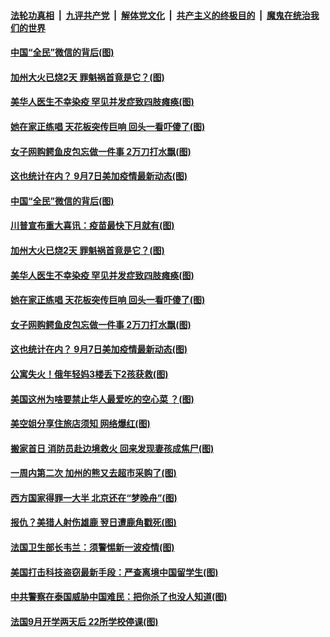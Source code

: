 

####  [法轮功真相](../../../../basic/blob/master/README.md?t=09081802) &nbsp;|&nbsp; [九评共产党](../../../../9ping.md/blob/master/README.md?t=09081802) &nbsp;|&nbsp; [解体党文化](../../../../jtdwh.md/blob/master/README.md?t=09081802)  &nbsp;|&nbsp; [共产主义的终极目的](../../../../gczydzjmd.md/blob/master/README.md?t=09081802) &nbsp;|&nbsp; [魔鬼在统治我们的世界](../../../../mgztzwmdsj.md/blob/master/README.md?t=09081802) 

#### [中国“全民”微信的背后(图)](../pages/p3/945515.md?t=09081802) 

#### [加州大火已烧2天 罪魁祸首竟是它？(图)](../pages/p3/945468.md?t=09081802) 

#### [美华人医生不幸染疫 罕见并发症致四肢瘫痪(图)](../pages/p3/945462.md?t=09081802) 

#### [她在家正练唱 天花板突传巨响 回头一看吓傻了(图)](../pages/p3/945450.md?t=09081802) 

#### [女子网购鳄鱼皮包忘做一件事 2万刀打水飘(图)](../pages/p3/945435.md?t=09081802) 

#### [这也统计在内？ 9月7日美加疫情最新动态(图)](../pages/p3/944892.md?t=09081802) 

#### [中国“全民”微信的背后(图)](../pages/p3/945515.md?t=09081802) 

#### [川普宣布重大喜讯：疫苗最快下月就有(图)](../pages/p3/945506.md?t=09081802) 

#### [加州大火已烧2天 罪魁祸首竟是它？(图)](../pages/p3/945468.md?t=09081802) 

#### [美华人医生不幸染疫 罕见并发症致四肢瘫痪(图)](../pages/p3/945462.md?t=09081802) 

#### [她在家正练唱 天花板突传巨响 回头一看吓傻了(图)](../pages/p3/945450.md?t=09081802) 

#### [女子网购鳄鱼皮包忘做一件事 2万刀打水飘(图)](../pages/p3/945435.md?t=09081802) 

#### [这也统计在内？ 9月7日美加疫情最新动态(图)](../pages/p3/944892.md?t=09081802) 

#### [公寓失火！俄年轻妈3楼丢下2孩获救(图)](../pages/p3/945412.md?t=09081802) 


#### [美国这州为啥要禁止华人最爱吃的空心菜 ？(图)](../pages/p3/945376.md?t=09081802) 

#### [美空姐分享住旅店须知 网络爆红(图)](../pages/p3/945364.md?t=09081802) 

#### [搬家首日 消防员赴边境救火 回来发现妻孩成焦尸(图)](../pages/p3/945216.md?t=09081802) 

#### [一周内第二次 加州的熊又去超市采购了(图)](../pages/p3/944877.md?t=09081802) 

#### [西方国家得罪一大半 北京还在“梦晚舟”(图)](../pages/p3/945333.md?t=09081802) 

#### [报仇？美猎人射伤雄鹿 翌日遭鹿角戳死(图)](../pages/p3/945334.md?t=09081802) 

#### [法国卫生部长韦兰：须警惕新一波疫情(图)](../pages/p3/945331.md?t=09081802) 


#### [美国打击科技盗窃最新手段：严查离境中国留学生(图)](../pages/p3/945328.md?t=09081802) 

#### [中共警察在泰国威胁中国难民：把你杀了也没人知道(图)](../pages/p3/945201.md?t=09081802) 

#### [法国9月开学两天后 22所学校停课(图)](../pages/p3/945194.md?t=09081802) 


